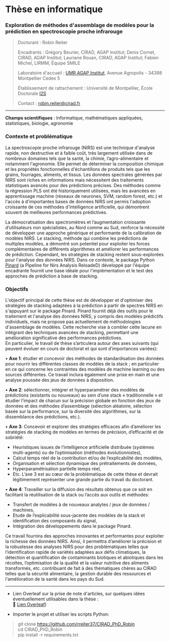 # Thèse en informatique

### Exploration de méthodes d'assemblage de modèles pour la prédiction en spectroscopie proche infrarouge

> Doctorant : Robin Reiter
> 
> Encadrants : Grégory Beurier, CIRAD, AGAP Institut; Denis Cornet, CIRAD, AGAP Institut; Lauriane Rouan, CIRAD, AGAP Institut; Fabien Michel, LIRMM, Équipe SMILE
>
> Laboratoire d'accueil : [UMR AGAP Institut](https://umragap.cirad.fr/), Avenue Agropolis - 34398 Montpellier Cedex 5
> 
> Établissement de rattachement : Université de Montpellier, École Doctorale [I2S](https://edi2s.umontpellier.fr/)
>
> Contact : robin.reiter@cirad.fr  

---
**Champs scientifiques** : Informatique, mathématiques appliquées, statistiques, biologie, agronomie

### Contexte et problématique 

La spectroscopie proche infrarouge (NIRS) est une technique d'analyse rapide, non
destructive et à faible coût, très largement utilisée dans de nombreux domaines tels que la
santé, la chimie, l’agro-alimentaire et notamment l'agronomie. Elle permet de déterminer la
composition chimique et les propriétés fonctionnelles d'échantillons de produits tels que les
grains, fourrages, aliments, et tissus. Les données spectrales générées par NIRS sont riches en
informations mais nécessitent des traitements statistiques avancés pour des prédictions
précises. Des méthodes comme la régression PLS ont été historiquement utilisées, mais les
avancées en apprentissage machine (réseaux de neurones, SVM, random forest, etc.) et l'accès
à d'importantes bases de données NIRS ont permis l'adoption croissante de ces méthodes
d'intelligence artificielle, qui démontrent souvent de meilleures performances prédictives.


La démocratisation des spectromètres et l’augmentation croissante d’utilisateurs non
spécialistes, au Nord comme au Sud, renforce la nécessité de développer une approche
générique et performante de la calibration de modèles NIRS. Le stacking, méthode qui
combine les prédictions de multiples modèles, a démontré son potentiel pour exploiter les
forces complémentaires de différents algorithmes et améliorer les performances de prédiction.
Cependant, les stratégies de stacking restent sous-explorées pour l'analyse des données NIRS.
Dans ce contexte, le package Python [Pinard](https://pypi.org/project/pinard/) (a Pipeline for Nirs Analysis ReloadeD) développé par l'équipe encadrante fournit une base idéale
pour l'implémentation et le test des approches de prédiction à base de stacking.

### Objectifs

L'objectif principal de cette thèse est de développer et d'optimiser des stratégies de stacking
adaptées à la prédiction à partir de spectres NIRS en s'appuyant sur le package Pinard. Pinard
fournit déjà des outils pour le traitement et l'analyse des données NIRS, y compris des
modèles prédictifs individuels, mais ne propose pas actuellement de méthodologies
d'assemblage de modèles. Cette recherche vise à combler cette lacune en intégrant des
techniques avancées de stacking, permettant une amélioration significative des performances
prédictives.  
En particulier, le travail de thèse s’articulera autour des axes suivants (qui peuvent évoluer en
cours de doctorat et qui sont d’importances variées):  

• **Axe 1**: étudier et concevoir des méthodes de standardisation des données pour nourrir les
différentes classes de modèles de la stack ; en particulier en ce qui concerne les contraintes
des modèles de machine learning ou des sources différentes. Ce travail inclura également une
prise en main et une analyse poussée des jeux de données à disposition.  

• **Axe 2**: sélectionner, intégrer et hyperparamétrer des modèles de prédictions (existants ou
nouveaux) au sein d’une stack « traditionnelle » et étudier l’impact de chacun sur la précision
globale en fonction des jeux de données et des méthodes d’assemblage (sélection aléatoire,
sélection basée sur la performance, sur la diversité des algorithmes, sur la dissemblance des
prédictions, etc.).  

• **Axe 3**: Concevoir et explorer des stratégies efficaces afin d’améliorer les stratégies de
stacking de modèles en termes de précision, d’efficacité et de sobriété:
- Heuristiques issues de l’intelligence artificielle distribuée (systèmes multi-agents) ou
de l’optimisation (méthodes évolutionnistes),
- Calcul temps réel de la contribution et/ou de l’explicabilité des modèles,
- Organisation et sélection dynamique des prétraitements de données,
- Hyperparamétrisation partielle temps réel,
- Etc.
L’axe 3 est au cœur de la problématique de cette thèse et devrait légitimement représenter une
grande partie du travail du doctorant.

• **Axe 4**: Travailler sur la diffusion des résultats obtenus que ce soit en facilitant la
réutilisation de la stack ou l’accès aux outils et méthodes:
- Transfert de modèles à de nouveaux analytes / jeux de données / machines,
- Etude de l’explicabilité sous-jacente des modèles de la stack et identification des
composants du signal,
- Intégration des développements dans le package Pinard.


Ce travail fournira des approches innovantes et performantes pour exploiter la richesse des
données NIRS. Ainsi, il permettra d’améliorer la précision et la robustesse des analyses NIRS
pour des problématiques telles que l’identification rapide de variétés adaptées aux défis
climatiques, la détection et quantification de contaminants biotiques et abiotiques dans les
récoltes, l’optimisation de la qualité et la valeur nutritive des aliments transformés, etc.
contribuant de fait à des thématiques chères au CIRAD telles que la sécurité alimentaire, la
gestion durable des ressources et l'amélioration de la santé dans les pays du Sud.


---
- Lien Overleaf sur la prise de note d'articles, sur quelques idées éventuellement utilisables dans la thèse :  
🔗 [Lien Overleaf](https://fr.overleaf.com/read/jyjsqtfzbfrr#16f00e))

- Importer le projet et utiliser les scripts Python:  
> git clone https://github.com/rreiter37/CIRAD_PhD_Robin  
> cd CIRAD_PhD_Robin  
> pip install -r requirements.txt
